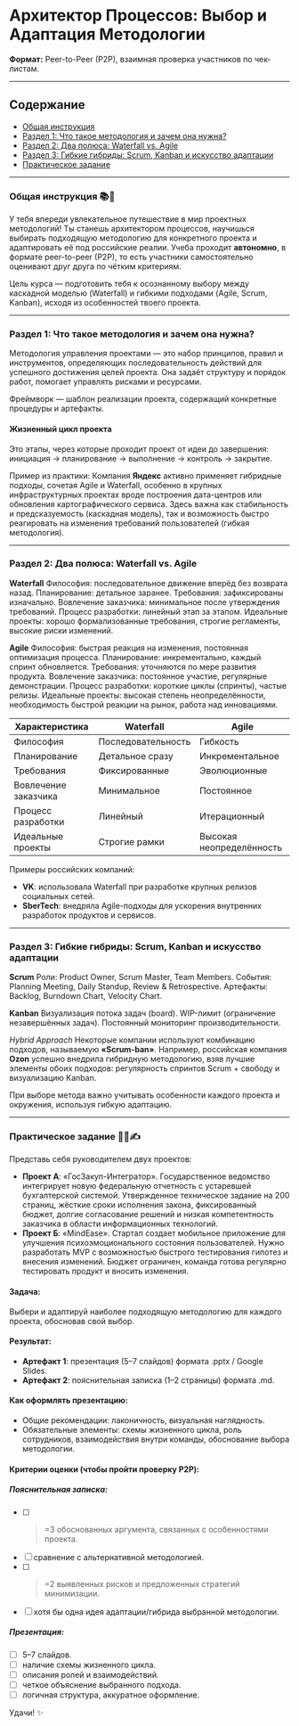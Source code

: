 # Архитектор Процессов: Выбор и Адаптация Методологии

**Формат:** Peer-to-Peer (P2P), взаимная проверка участников по чек-листам.

---

## Содержание
- [Общая инструкция](#общая-инструкция)
- [Раздел 1: Что такое методология и зачем она нужна?](#раздел-1-что-такое-методология-и-зачем-она-нужна)
- [Раздел 2: Два полюса: Waterfall vs. Agile](#раздел-2-два-полюса-waterfall-vs-agile)
- [Раздел 3: Гибкие гибриды: Scrum, Kanban и искусство адаптации](#раздел-3-гибкие-гибриды-scrum-kanban-и-искусство-адаптации)
- [Практическое задание](#практическое-задание)

---

### Общая инструкция 📚💬
У тебя впереди увлекательное путешествие в мир проектных методологий! Ты станешь архитектором процессов, научишься выбирать подходящую методологию для конкретного проекта и адаптировать её под российские реалии. Учеба проходит **автономно**, в формате peer-to-peer (P2P), то есть участники самостоятельно оценивают друг друга по чётким критериям.

Цель курса — подготовить тебя к осознанному выбору между каскадной моделью (Waterfall) и гибкими подходами (Agile, Scrum, Kanban), исходя из особенностей твоего проекта.

---

### Раздел 1: Что такое методология и зачем она нужна?
Методология управления проектами — это набор принципов, правил и инструментов, определяющих последовательность действий для успешного достижения целей проекта. Она задаёт структуру и порядок работ, помогает управлять рисками и ресурсами.

Фреймворк — шаблон реализации проекта, содержащий конкретные процедуры и артефакты.

#### Жизненный цикл проекта
Это этапы, через которые проходит проект от идеи до завершения: инициация → планирование → выполнение → контроль → закрытие.

Пример из практики: Компания **Яндекс** активно применяет гибридные подходы, сочетая Agile и Waterfall, особенно в крупных инфраструктурных проектах вроде построения дата-центров или обновления картографического сервиса. Здесь важна как стабильность и предсказуемость (каскадная модель), так и возможность быстро реагировать на изменения требований пользователей (гибкая методология).

---

### Раздел 2: Два полюса: Waterfall vs. Agile
**Waterfall**
Философия: последовательное движение вперёд без возврата назад.
Планирование: детальное заранее.
Требования: зафиксированы изначально.
Вовлечение заказчика: минимальное после утверждения требований.
Процесс разработки: линейный этап за этапом.
Идеальные проекты: хорошо формализованные требования, строгие регламенты, высокие риски изменений.

**Agile**
Философия: быстрая реакция на изменения, постоянная оптимизация процесса.
Планирование: инкрементально, каждый спринт обновляется.
Требования: уточняются по мере развития продукта.
Вовлечение заказчика: постоянное участие, регулярные демонстрации.
Процесс разработки: короткие циклы (спринты), частые релизы.
Идеальные проекты: высокая степень неопределённости, необходимость быстрой реакции на рынок, работа над инновациями.

| Характеристика       | Waterfall            | Agile               |
|---------------------|----------------------|--------------------|
| Философия           | Последовательность   | Гибкость           |
| Планирование        | Детальное сразу      | Инкрементальное    |
| Требования          | Фиксированные        | Эволюционные        |
| Вовлечение заказчика| Минимальное          | Постоянное          |
| Процесс разработки  | Линейный             | Итерационный        |
| Идеальные проекты   | Строгие рамки        | Высокая неопределённость|

Примеры российских компаний:
- **VK**: использовала Waterfall при разработке крупных релизов социальных сетей.
- **SberTech**: внедряла Agile-подходы для ускорения внутренних разработок продуктов и сервисов.

---

### Раздел 3: Гибкие гибриды: Scrum, Kanban и искусство адаптации
**Scrum**
Роли: Product Owner, Scrum Master, Team Members.
События: Planning Meeting, Daily Standup, Review & Retrospective.
Артефакты: Backlog, Burndown Chart, Velocity Chart.

**Kanban**
Визуализация потока задач (board).
WIP-лимит (ограничение незавершённых задач).
Постоянный мониторинг производительности.

*Hybrid Approach*
Некоторые компании используют комбинацию подходов, называемую **«Scrum-ban»**. Например, российская компания **Ozon** успешно внедрила гибридную методологию, взяв лучшие элементы обоих подходов: регулярность спринтов Scrum + свободу и визуализацию Kanban.

При выборе метода важно учитывать особенности каждого проекта и окружения, используя гибкую адаптацию.

---

### Практическое задание 🏋️‍♂️✍️
Представь себя руководителем двух проектов:

- **Проект А**: «ГосЗакуп-Интегратор». Государственное ведомство интегрирует новую федеральную отчетность с устаревшей бухгалтерской системой. Утвержденное техническое задание на 200 страниц, жёсткие сроки исполнения закона, фиксированный бюджет, долгие согласование решений и низкая компетентность заказчика в области информационных технологий.
- **Проект Б**: «MindEase». Стартап создает мобильное приложение для улучшения психоэмоционального состояния пользователей. Нужно разработать MVP с возможностью быстрого тестирования гипотез и внесения изменений. Бюджет ограничен, команда готова регулярно тестировать продукт и вносить изменения.

#### Задача:
Выбери и адаптируй наиболее подходящую методологию для каждого проекта, обосновав свой выбор.

#### Результат:
- **Артефакт 1**: презентация (5–7 слайдов) формата .pptx / Google Slides.
- **Артефакт 2**: пояснительная записка (1–2 страницы) формата .md.

#### Как оформлять презентацию:
- Общие рекомендации: лаконичность, визуальная наглядность.
- Обязательные элементы: схемы жизненного цикла, роль сотрудников, взаимодействия внутри команды, обоснование выбора методологии.

#### Критерии оценки (чтобы пройти проверку P2P):
##### Пояснительная записка:
- [ ] >=3 обоснованных аргумента, связанных с особенностями проекта.
- [ ] сравнение с альтернативной методологией.
- [ ] >=2 выявленных рисков и предложенных стратегий минимизации.
- [ ] хотя бы одна идея адаптации/гибрида выбранной методологии.

##### Презентация:
- [ ] 5–7 слайдов.
- [ ] наличие схемы жизненного цикла.
- [ ] описания ролей и взаимодействий.
- [ ] четкое объяснение выбранного подхода.
- [ ] логичная структура, аккуратное оформление.

Удачи! ✨